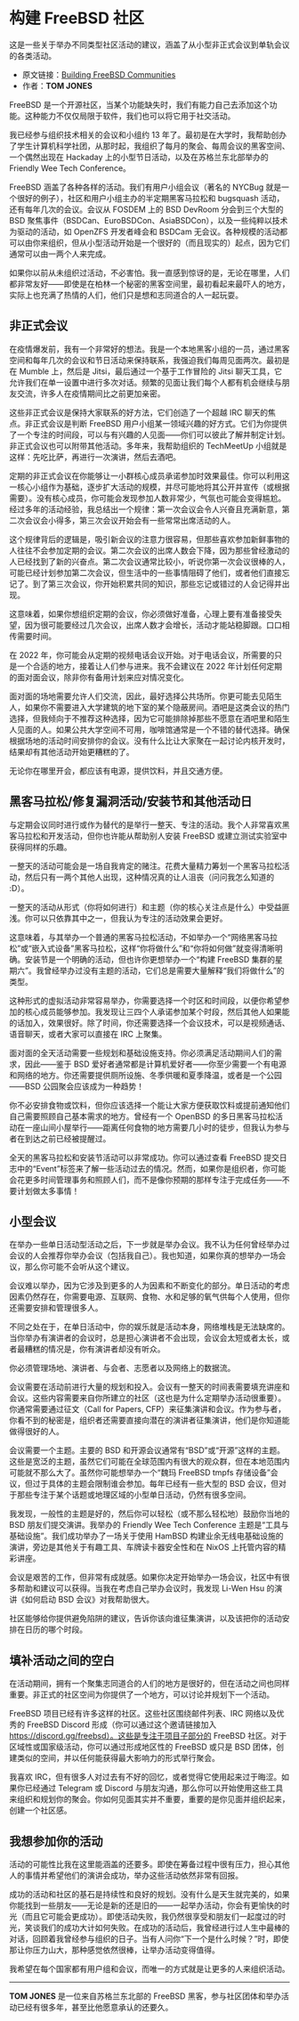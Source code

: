 # 构建 FreeBSD 社区

这是一些关于举办不同类型社区活动的建议，涵盖了从小型非正式会议到单轨会议的各类活动。

- 原文链接：[Building FreeBSD Communities](https://freebsdfoundation.org/wp-content/uploads/2022/01/Building-FreeBSD-Communities.pdf)
- 作者：**TOM JONES**

FreeBSD 是一个开源社区，当某个功能缺失时，我们有能力自己去添加这个功能。这种能力不仅仅局限于软件，我们也可以将它用于社交活动。

我已经参与组织技术相关的会议和小组约 13 年了。最初是在大学时，我帮助创办了学生计算机科学社团，从那时起，我组织了每月的聚会、每周会议的黑客空间、一个偶然出现在 Hackaday 上的小型节日活动，以及在苏格兰东北部举办的 Friendly Wee Tech Conference。

FreeBSD 涵盖了各种各样的活动。我们有用户小组会议（著名的 NYCBug 就是一个很好的例子），社区和用户小组主办的半定期黑客马拉松和 bugsquash 活动，还有每年几次的会议。会议从 FOSDEM 上的 BSD DevRoom 分会到三个大型的 BSD 聚焦事件（BSDCan、EuroBSDCon、AsiaBSDCon），以及一些纯粹以技术为驱动的活动，如 OpenZFS 开发者峰会和 BSDCam 无会议。各种规模的活动都可以由你来组织，但从小型活动开始是一个很好的（而且现实的）起点，因为它们通常可以由一两个人来完成。

如果你以前从未组织过活动，不必害怕。我一直感到惊讶的是，无论在哪里，人们都非常友好——即使是在柏林一个秘密的黑客空间里，最初看起来最吓人的地方，实际上也充满了热情的人们，他们只是想和志同道合的人一起玩耍。

## 非正式会议

在疫情爆发前，我有一个非常好的想法。我是一个本地黑客小组的一员，通过黑客空间和每年几次的会议和节日活动来保持联系，我强迫我们每周见面两次。最初是在 Mumble 上，然后是 Jitsi，最后通过一个基于工作冒险的 Jitsi 聊天工具，它允许我们在单一设置中进行多次对话。频繁的见面让我们每个人都有机会继续与朋友交流，许多人在疫情期间比之前更加亲密。

这些非正式会议是保持大家联系的好方法，它们创造了一个超越 IRC 聊天的焦点。非正式会议是判断 FreeBSD 用户小组某一领域兴趣的好方式。它们为你提供了一个专注的时间段，可以与有兴趣的人见面——你们可以彼此了解并制定计划。非正式会议也可以附带其他活动。多年来，我帮助组织的 TechMeetUp 小组就是这样：先吃比萨，再进行一次演讲，然后去酒吧。

定期的非正式会议在你能够让一小群核心成员承诺参加时效果最佳。你可以利用这一核心小组作为基础，逐步扩大活动的规模，并尽可能地将其公开并宣传（或根据需要）。没有核心成员，你可能会发现参加人数非常少，气氛也可能会变得尴尬。经过多年的活动经验，我总结出一个规律：第一次会议会令人兴奋且充满新意，第二次会议会小得多，第三次会议开始会有一些常常出席活动的人。

这个规律背后的逻辑是，吸引新会议的注意力很容易，但那些喜欢参加新鲜事物的人往往不会参加定期的会议。第二次会议的出席人数会下降，因为那些曾经激动的人已经找到了新的兴奋点。第二次会议通常比较小，听说你第一次会议很棒的人，可能已经计划参加第二次会议，但生活中的一些事情阻碍了他们，或者他们直接忘记了。到了第三次会议，你开始积累共同的知识，那些忘记或错过的人会记得并出现。

这意味着，如果你想组织定期的会议，你必须做好准备，心理上要有准备接受失望，因为很可能要经过几次会议，出席人数才会增长，活动才能站稳脚跟。口口相传需要时间。

在 2022 年，你可能会从定期的视频电话会议开始。对于电话会议，所需要的只是一个合适的地方，接着让人们参与进来。我不会建议在 2022 年计划任何定期的面对面会议，除非你有备用计划来应对情况变化。

面对面的场地需要允许人们交流，因此，最好选择公共场所。你更可能去见陌生人，如果你不需要进入大学建筑的地下室的某个隐蔽房间。酒吧是这类会议的热门选择，但我倾向于不推荐这种选择，因为它可能排除掉那些不愿意在酒吧里和陌生人见面的人。如果公共大学空间不可用，咖啡馆通常是一个不错的替代选择。确保根据场地的活动时间安排你的会议。没有什么比让大家聚在一起讨论内核开发时，结果却有其他活动开始更糟糕的了。

无论你在哪里开会，都应该有电源，提供饮料，并且交通方便。

## 黑客马拉松/修复漏洞活动/安装节和其他活动日

与定期会议同时进行或作为替代的是举行一整天、专注的活动。我个人非常喜欢黑客马拉松和开发活动，但你也许能从帮助别人安装 FreeBSD 或建立测试实验室中获得同样的乐趣。

一整天的活动可能会是一场自我肯定的赌注。花费大量精力筹划一个黑客马拉松活动，然后只有一两个其他人出现，这种情况真的让人沮丧（问问我怎么知道的 :D）。

一整天的活动从形式（你将如何进行）和主题（你的核心关注点是什么）中受益匪浅。你可以只依靠其中之一，但我认为专注的活动效果会更好。

这意味着，与其举办一个普通的黑客马拉松活动，不如举办一个“网络黑客马拉松”或“嵌入式设备”黑客马拉松，这样“你将做什么”和“你将如何做”就变得清晰明确。安装节是一个明确的活动，但也许你更想举办一个“构建 FreeBSD 集群的星期六”。我曾经举办过没有主题的活动，它们总是需要大量解释“我们将做什么”的类型。

这种形式的虚拟活动非常容易举办，你需要选择一个时区和时间段，以便你希望参加的核心成员能够参加。我发现让三四个人承诺参加某个时段，然后其他人如果能的话加入，效果很好。除了时间，你还需要选择一个会议技术，可以是视频通话、语音聊天，或者大家可以直接在 IRC 上聚集。

面对面的全天活动需要一些规划和基础设施支持。你必须满足活动期间人们的需求，因此——鉴于 BSD 爱好者通常都是计算机爱好者——你至少需要一个有电源和网络的地方。你还需要提供厕所设施、冬季供暖和夏季降温，或者是一个公园——BSD 公园聚会应该成为一种趋势！

你不必安排食物或饮料，但你应该选择一个能让大家方便获取饮料或提前通知他们自己需要照顾自己基本需求的地方。曾经有一个 OpenBSD 的多日黑客马拉松活动在一座山间小屋举行——距离任何食物的地方需要几小时的徒步，但我认为参与者在到达之前已经被提醒过。

全天的黑客马拉松和安装节活动可以非常成功。你可以通过查看 FreeBSD 提交日志中的“Event”标签来了解一些活动过去的情况。然而，如果你是组织者，你可能会花更多时间管理事务和照顾人们，而不是像你预期的那样专注于完成任务——不要计划做太多事情！

## 小型会议

在举办一些单日活动型活动之后，下一步就是举办会议。我不认为任何曾经举办过会议的人会推荐你举办会议（包括我自己）。我也知道，如果你真的想举办一场会议，那么你可能不会听从这个建议。

会议难以举办，因为它涉及到更多的人为因素和不断变化的部分。单日活动的考虑因素仍然存在，你需要电源、互联网、食物、水和足够的氧气供每个人使用，但你还需要安排和管理很多人。

不同之处在于，在单日活动中，你的娱乐就是活动本身，网络堆栈是无法缺席的。当你举办有演讲者的会议时，总是担心演讲者不会出现，会议会太短或者太长，或者最糟糕的情况是，你有演讲者却没有听众。

你必须管理场地、演讲者、与会者、志愿者以及网络上的数据流。

会议需要在活动前进行大量的规划和投入。会议有一整天的时间表需要填充讲座和会议。这些内容需要来自你所建立的社区（这也是为什么定期举办活动很重要）。你通常需要通过征文（Call for Papers, CFP）来征集演讲和会议。作为参与者，你看不到的秘密是，组织者还需要直接向潜在的演讲者征集演讲，他们是你知道能做得很好的人。

会议需要一个主题。主要的 BSD 和开源会议通常有“BSD”或“开源”这样的主题。这些是宽泛的主题，虽然它们可能在全球范围内有很大的观众群，但在本地范围内可能就不那么大了。虽然你可能想举办一个“魏玛 FreeBSD tmpfs 存储设备”会议，但过于具体的主题会限制谁会参加。每年已经有一些大型的 BSD 会议，但对于那些专注于某个话题或地理区域的小型单日活动，仍然有很多空间。

我发现，一般性的主题是好的，然后你可以轻松（或不那么轻松地）鼓励你当地的 BSD 朋友们提交演讲。我举办的 Friendly Wee Tech Conference 主题是“工具与基础设施”。我们成功举办了一场关于使用 HamBSD 构建业余无线电基础设施的演讲，旁边是其他关于有趣工具、车牌读卡器安全性和在 NixOS 上托管内容的精彩讲座。

会议是艰苦的工作，但非常有成就感。如果你决定开始举办一场会议，社区中有很多帮助和建议可以获得。当我在考虑自己举办会议时，我发现 Li-Wen Hsu 的演讲《如何启动 BSD 会议》对我帮助很大。

社区能够给你提供避免陷阱的建议，告诉你该向谁征集演讲，以及该把你的活动安排在日历的哪个时段。

## 填补活动之间的空白

在活动期间，拥有一个聚集志同道合的人们的地方是很好的，但在活动之间也同样重要。非正式的社区空间为你提供了一个地方，可以讨论并规划下一个活动。

FreeBSD 项目已经有许多这样的社区。这些社区围绕邮件列表、IRC 网络以及优秀的 FreeBSD Discord 形成（你可以通过这个邀请链接加入 https://discord.gg/freebsd）。这些是专注于项目子部分的 FreeBSD 社区。对于区域性或国家级活动，你可以通过形成地区性的 FreeBSD 或只是 BSD 团体，创建类似的空间，并以任何能获得最大影响力的形式举行聚会。

我喜欢 IRC，但有很多人对过去有不好的回忆，或者觉得它使用起来过于晦涩。如果你已经通过 Telegram 或 Discord 与朋友沟通，那么你可以开始使用这些工具来组织和规划你的聚会。你如何见面其实并不重要，重要的是你见面并组织起来，创建一个社区感。

## 我想参加你的活动

活动的可能性比我在这里能涵盖的还要多。即使在筹备过程中很有压力，担心其他人的事情并希望他们的演讲会成功，举办这些活动依然非常有回报。

成功的活动和社区的基石是持续性和良好的规划。没有什么是天生就完美的，如果你能找到一些朋友——无论是新的还是旧的——一起举办活动，你会有更愉快的时光（而且它可能会更成功）。即使活动失败，我仍然很享受和朋友们一起度过的时光，笑谈我们的成功大计如何失败。在成功的活动后，我曾经进行过人生中最棒的对话，回顾着我曾经参与组织的日子。当有人问你“下一个是什么时候？”时，即使那让你压力山大，那种感觉依然很棒，让举办活动变得值得。

我希望在每个国家都有用户组和会议，而唯一的方式就是让更多的人来组织活动。

---

**TOM JONES** 是一位来自苏格兰东北部的 FreeBSD 黑客，参与社区团体和举办活动已经有很多年，甚至比他愿意承认的还要久。
